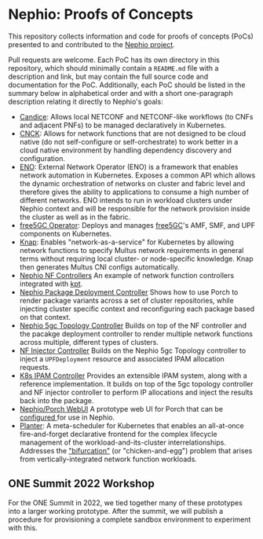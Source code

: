 Nephio: Proofs of Concepts
==========================

This repository collects information and code for proofs of concepts (PoCs) presented to and
contributed to the [Nephio project](https://nephio.org/).

Pull requests are welcome. Each PoC has its own directory in this repository, which should
minimally contain a `README.md` file with a description and link, but may contain the full source
code and documentation for the PoC. Additionally, each PoC should be listed in the summary
below in alphabetical order and with a short one-paragraph description relating it directly
to Nephio's goals:

* [Candice](candice/):
  Allows local NETCONF and NETCONF-like workflows (to CNFs and adjacent PNFs)
  to be managed declaratively in Kubernetes.
* [CNCK](cnck/):
  Allows for network functions that are not designed to be cloud native
  (do not self-configure or self-orchestrate) to work better in a cloud native
  environment by handling dependency discovery and configuration.
* [ENO](eno/):
  External Network Operator (ENO) is a framework that enables network automation in Kubernetes.
  Exposes a common API which allows the dynamic orchestration of networks on cluster and fabric
  level and therefore gives the ability to applications to consume a high number of different networks.
  ENO intends to run in workload clusters under Nephio context and will be responsible for the network
  provision inside the cluster as well as in the fabric.
* [free5GC Operator](free5gc-operator/):
  Deploys and manages [free5GC](https://www.free5gc.org/)'s AMF, SMF, and UPF components on
  Kubernetes.
* [Knap](knap/):
  Enables "network-as-a-service" for Kubernetes by allowing network functions
  to specify Multus network requirements in general terms without requiring local cluster-
  or node-specific knowledge. Knap then generates Multus CNI configs automatically.
* [Nephio NF Controllers](nephio-nf-controllers/)
  An example of network function controllers integrated with [kpt](https://kpt.dev/).
* [Nephio Package Deployment Controller](nephio-controller-poc/)
  Shows how to use Porch to render package variants across a set of cluster
  repositories, while injecting cluster specific context and reconfiguring each
  package based on that context.
* [Nephio 5gc Topology Controller](nephio-5gc-controller/)
  Builds on top of the NF controller and the pacakge deployment controller to
  render multiple network functions across multiple, different types of
  clusters.
* [NF Injector
  Controller](https://github.com/henderiw-nephio/nf-injector-controller)
  Builds on the Nephio 5gc Topology controller to inject a `UPFDeployment`
  resource and associated IPAM allocation requests.
* [K8s IPAM Controller](https://github.com/nokia/k8s-ipam)
  Provides an extensible IPAM system, along with a reference implementation. It
  builds on top of the 5gc topology controller and NF injector controller to
  perform IP allocations and inject the results back into the package.
* [Nephio/Porch WebUI](https://github.com/GoogleContainerTools/kpt-backstage-plugins)
  A prototype web UI for Porch that can be [configured
  ](https://github.com/nephio-project/nephio-packages/tree/main/nephio-webui) for use in Nephio.
* [Planter](planter/):
  A meta-scheduler for Kubernetes that enables an all-at-once fire-and-forget declarative
  frontend for the complex lifecycle management of the workload-and-its-cluster interrelationships.
  Addresses the ["bifurcation"](https://www.youtube.com/watch?v=6FULuWvXR84)
  (or "chicken-and-egg") problem that arises from vertically-integrated network function workloads.

## ONE Summit 2022 Workshop

For the ONE Summit in 2022, we tied together many of these prototypes into a
larger working prototype. After the summit, we will publish a procedure for
provisioning a complete sandbox environment to experiment with this.
